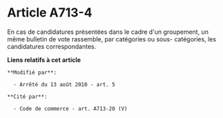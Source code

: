 # Article A713-4

En cas de candidatures présentées dans le cadre d'un groupement, un même bulletin de vote rassemble, par catégories ou sous-
catégories, les candidatures correspondantes.

**Liens relatifs à cet article**

	**Modifié par**:

	  - Arrêté du 13 août 2010 - art. 5

	**Cité par**:

	  - Code de commerce - art. A713-20 (V)
